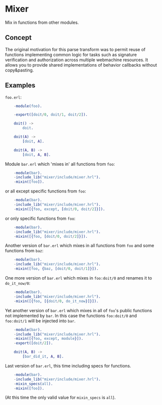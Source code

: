 # Mixer

Mix in functions from other modules.

## Concept
The original motivation for this parse transform was to permit reuse of functions implementing common logic for tasks such as signature verification and authorization across multiple webmachine resources.
It allows you to provide shared implementations of behavior callbacks without copy&pasting.

## Examples

`foo.erl`:

```erlang
    -module(foo).

    -export([doit/0, doit/1, doit/2]).

    doit() ->
        doit.

    doit(A) ->
        [doit, A].

    doit(A, B) ->
        [doit, A, B].
```

Module `bar.erl` which 'mixes in' all functions from `foo`:

```erlang
    -module(bar).
    -include_lib("mixer/include/mixer.hrl").
    -mixin([foo]).
```

or all except specific functions from `foo`:

```erlang
    -module(bar).
    -include_lib("mixer/include/mixer.hrl").
    -mixin([{foo, except, [doit/0, doit/2]}]).
```

or only specific functions from `foo`:

```erlang
    -module(bar).
    -include_lib("mixer/include/mixer.hrl").
    -mixin([{foo, [doit/0, doit/2]}]).
```

Another version of `bar.erl` which mixes in all functions from `foo` and some functions from `baz`:

```erlang
    -module(bar).
    -include_lib("mixer/include/mixer.hrl").
    -mixin([foo, {baz, [doit/0, doit/1]}]).
```

One more version of `bar.erl` which mixes in `foo:doit/0` and renames it to `do_it_now/0`:

```erlang
    -module(bar).
    -include_lib("mixer/include/mixer.hrl").
    -mixin([{foo, [{doit/0, do_it_now}]}]).
```

Yet another version of `bar.erl` which mixes in all of `foo`'s public functions not implemented by `bar`.
In this case the functions `foo:doit/0` and `foo:doit/1` will be injected into `bar`.

```erlang
    -module(bar).
    -include_lib("mixer/include/mixer.hrl").
    -mixin([{foo, except, module}]).
    -export([doit/2]).

    doit(A, B) ->
        [bar_did_it, A, B].
```

Last version of `bar.erl`, this time including specs for functions.

```erlang
    -module(bar).
    -include_lib("mixer/include/mixer.hrl").
    -mixin_specs(all).
    -mixin([foo]).
```

(At this time the only valid value for `mixin_specs` is `all`).
